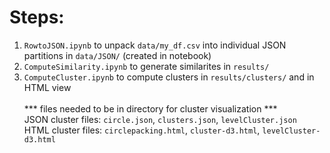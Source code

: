 # Steps:
1. ```RowtoJSON.ipynb``` to unpack ```data/my_df.csv``` into individual JSON partitions in ```data/JSON/``` (created in notebook)<br>
2. ```ComputeSimilarity.ipynb``` to generate similarites in ```results/```<br>
3. ```ComputeCluster.ipynb``` to compute clusters in ```results/clusters/``` and in HTML view<br><br>
*** files needed to be in directory for cluster visualization ***<br>
JSON cluster files: ```circle.json```, ```clusters.json```, ```levelCluster.json```<br>
HTML cluster files: ```circlepacking.html```, ```cluster-d3.html```, ```levelCluster-d3.html```
